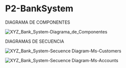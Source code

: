 # P2-BankSystem

DIAGRAMA DE COMPONENTES

![XYZ_Bank_System-Diagrama_de_Componentes](https://github.com/user-attachments/assets/4d624f57-fafb-482a-87e9-aca01b4b5058)

DIAGRAMAS DE SECUENCIA

![XYZ_Bank_System-Secuence Diagram-Ms-Customers](https://github.com/user-attachments/assets/1453ee30-1cff-4c6a-a6c6-dab659877562)

![XYZ_Bank_System-Secuence Diagram-Ms-Accounts](https://github.com/user-attachments/assets/956d1c05-2678-44e7-9487-78a1da68204f)





